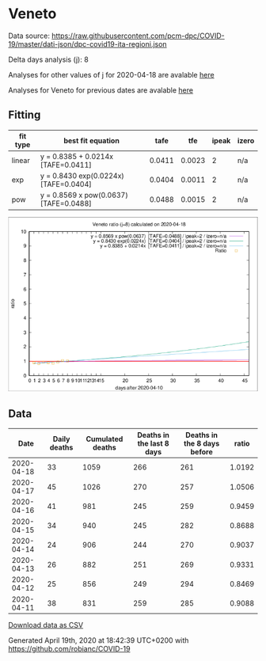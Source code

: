 # Veneto

Data source: https://raw.githubusercontent.com/pcm-dpc/COVID-19/master/dati-json/dpc-covid19-ita-regioni.json

Delta days analysis (j): 8

Analyses for other values of j for 2020-04-18 are avalable [here](../2020-04-18/README.md)

Analyses for Veneto for previous dates are avalable [here](../README.md)

## Fitting 
|fit type|best fit equation|tafe|tfe|ipeak|izero|
|-------|-----|--------|------|---|---|
|linear|y = 0.8385 + 0.0214x  [TAFE=0.0411]|0.0411|0.0023|2|n/a|
|exp|y = 0.8430 exp(0.0224x)  [TAFE=0.0404]|0.0404|0.0011|2|n/a|
|pow|y = 0.8569 x pow(0.0637)  [TAFE=0.0488]|0.0488|0.0015|2|n/a|

![Plot](COVID-19_veneto_j8_2020-04-18.png)

## Data
|Date|Daily deaths|Cumulated deaths|Deaths in the last 8 days|Deaths in the 8 days before|ratio|
|----|----------|-----------|-------|--------------------|-----|
|2020-04-18|33|1059|266|261|1.0192|
|2020-04-17|45|1026|270|257|1.0506|
|2020-04-16|41|981|245|259|0.9459|
|2020-04-15|34|940|245|282|0.8688|
|2020-04-14|24|906|244|270|0.9037|
|2020-04-13|26|882|251|269|0.9331|
|2020-04-12|25|856|249|294|0.8469|
|2020-04-11|38|831|259|285|0.9088|

[Download data as CSV](COVID-19_veneto_j8_2020-04-18.csv)

Generated April 19th, 2020 at 18:42:39 UTC+0200 with https://github.com/robianc/COVID-19

